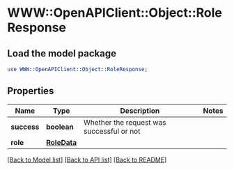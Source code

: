 # WWW::OpenAPIClient::Object::RoleResponse

## Load the model package
```perl
use WWW::OpenAPIClient::Object::RoleResponse;
```

## Properties
Name | Type | Description | Notes
------------ | ------------- | ------------- | -------------
**success** | **boolean** | Whether the request was successful or not | 
**role** | [**RoleData**](RoleData.md) |  | 

[[Back to Model list]](../README.md#documentation-for-models) [[Back to API list]](../README.md#documentation-for-api-endpoints) [[Back to README]](../README.md)


